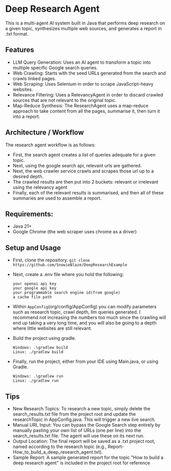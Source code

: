 # Deep Research Agent
This is a multi-agent AI system built in Java that performs deep research on a given topic, synthesizes multiple web sources, and generates a report in .txt format.

## Features
- LLM Query Generation: Uses an AI agent to transform a topic into multiple specific Google search queries.
- Web Crawling: Starts with the seed URLs generated from the search and crawls linked pages.
- Web Scraping: Uses Selenium in order to scrape JavaScript-heavy websites.
- Relevance Filtering: Uses a RelevancyAgent in order to discard crawled sources that are not relevant to the original topic.
- Map-Reduce Synthesis: The ResearchAgent uses a map-reduce approach to take content from all the pages, summarise it, then turn it into a report.

## Architecture / Workflow
The research agent workflow is as follows:
- First, the search agent creates a list of queries adequate for a given topic.
- Next, using the google search api, relevant urls are gathered.
- Next, the web crawler service crawls and scrapes those url up to a desired depth.
- The crawled results are then put into 2 buckets: relevant or irrelevant using the relevancy agent
- Finally, each of the relevant results is summarised, and then all of these summaries are used to assemble a report.

## Requirements:
- Java 21+
- Google Chrome (the web scraper uses chrome as a driver)

## Setup and Usage
- First, clone the repository.
  `git clone https://github.com/SnowieBlaze/DeepResearchExample`
- Next, create a .env file where you hold the following:
  
  ```
  your openai api key
  your google api key
  your programmable search engine id(from google)
  a cache file path
  ```
- Within `AppConfig`(org/config/AppConfig) you can modify parameters such as research topic, crawl depth, llm queries generated. I recommend not increasing the numbers too much since the crawling will end up taking a very long time, and you will also be going to a depth where little websites are still relevant.
- Build the project using gradle.
  ```
  Windows: .\gradlew build
  Linux: ./gradlew build
  ```
- Finally, run the project, either from your IDE using Main.java, or using Gradle.
  ```
  Windows: .\gradlew run
  Linux: ./gradlew run
  ```
  

## Tips
- New Research Topics: To research a new topic, simply delete the search_results.txt file from the project root and update the researchTopic in AppConfig.java. This will trigger a new live search.
- Manual URL Input: You can bypass the Google Search step entirely by manually pasting your own list of URLs (one per line) into the search_results.txt file. The agent will use these on its next run.
- Output Location: The final report will be saved as a .txt project root, named according to the research topic (e.g., Report-How_to_build_a_deep_research_agent.txt).
- Sample Report: A sample generated report for the topic "How to build a deep research agent" is included in the project root for reference
